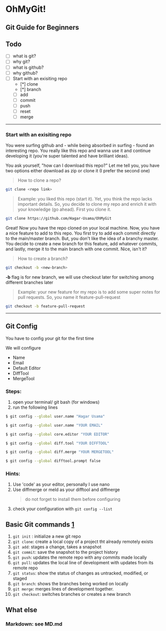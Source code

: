 # OhMyGit! 
Git Guide for Beginners
---

## Todo
* [ ] what is git?
* [ ] why git?
* [ ] what is github?
* [ ] why github?
* [ ] Start with an exisiting repo
    - [*] clone
    - [*] branch
    - [ ] add
    - [ ] commit
    - [ ] push
    - [ ] reset
    - [ ] merge
---

### Start with an exisiting repo

You were surfing github and - while being absorbed in surfing - found an interesting repo. You really like this repo and wanna use it and continue developing it (you're super talented and have brilliant ideas).

You ask yourself, "how can I download this repo?"
Let me tell you, you have two options either download as zip or clone it (I prefer the second one)

> How to clone a repo?

```bash
git clone <repo link>
```

> Example: you liked this repo (start it). Yet, you think the repo lacks important details. So, you decide to clone my repo and enrich it with your knowledge (go ahead). First you clone it.

```bash
git clone https://github.com/Hagar-Usama/OhMyGit
```

Great! Now you have the repo cloned on your local machine. Now, you have a nice feature to add to this repo. You first try to add each commit directly to the main/master branch. But, you don't like the idea of a branchy master. You decide to create a new branch for this feature, add whatever commits, and lastly, merge it to the main branch with one commit. Nice, isn't it?

> How to create a branch?
```bash
git checkout -b <new-branch>
```

**-b** flag is for new branch, we will use checkout later for switching among different branches later

> Example: your new feature for my repo is to add some super notes for pull requests. So, you name it feature-pull-request

```bash
git checkout -b feature-pull-request
```
---

## Git Config
You have to config your git for the first time

We will configure
* Name
* Email
* Default Editor
* DiffTool
* MergeTool

### Steps:
1. open your terminal/ git bash (for windows)
1. run the following lines

```bash
$ git config --global user.name "Hagar Usama"

$ git config --global user.name "YOUR EMAIL"

$ git config --global core.editor "YOUR EDITOR"

$ git config --global diff.tool "YOUR DIFFTOOL"

$ git config --global diff.merge "YOUR MERGETOOL"

$ git config --global difftool.prompt false


 ```


### Hints:
1. Use 'code' as your editor, personally I use nano
1. Use diffmerge or meld as your difftool and diffmerge
    > do not forget to install them before configuring
1. check your configuration with  `git config --list`




## Basic Git commands [1]
1. `git init` : initialize a new git repo
1. `git clone`: create a local copy of a project tht already remotely exists
1. `git add`: stages a change, takes a snapshot
1. `git commit`: save the snapshot to the project history
1. `git push`: updates the remote repo with any commits made locally
1. `git pull`: updates the local line of development with updates from its remote repo
1. `git status`: show the status of changes as untracked, modified, or staged
1. `git branch`: shows the branches being worked on locally
1. `git merge`: merges lines of development together.
1. `git checkout`: switches branches or creates a new branch

[1]: https://guides.github.com/introduction/git-handbook/


## What else

### Markdown: see MD.md